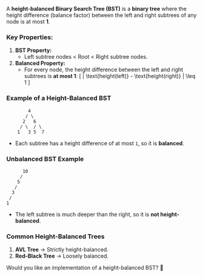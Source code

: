 A **height-balanced Binary Search Tree (BST)** is a **binary tree** where the height difference (balance factor) between the left and right subtrees of any node is at most **1**.

### **Key Properties:**

1. **BST Property:**
   - Left subtree nodes < Root < Right subtree nodes.
2. **Balanced Property:**
   - For every node, the height difference between the left and right subtrees is **at most 1**:
     \[
     | \text{height(left)} - \text{height(right)} | \leq 1
     \]

### **Example of a Height-Balanced BST**

```
        4
       / \
      2   6
     / \  / \
    1   3 5  7
```

- Each subtree has a height difference of at most `1`, so it is **balanced**.

### **Unbalanced BST Example**

```
      10
     /
    5
   /
  3
 /
1
```

- The left subtree is much deeper than the right, so it is **not height-balanced**.

### **Common Height-Balanced Trees**

1. **AVL Tree** → Strictly height-balanced.
2. **Red-Black Tree** → Loosely balanced.

Would you like an implementation of a height-balanced BST? 🚀
